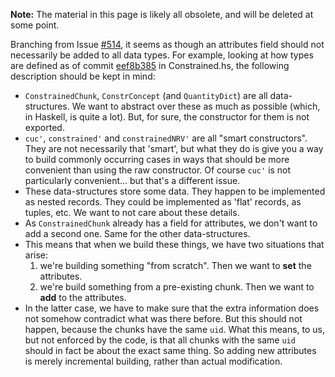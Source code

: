 **Note:** The material in this page is likely all obsolete, and will be deleted at some point.

Branching from Issue [#514](https://github.com/JacquesCarette/Drasil/issues/514), it seems as though an attributes field should not necessarily be added to all data types. For example, looking at how types are defined as of commit [eef8b385](https://github.com/JacquesCarette/Drasil/commit/eef8b385823902a8af5f548fac64988877f20ae7#commit) in Constrained.hs, the following description should be kept in mind: 

- `ConstrainedChunk`, `ConstrConcept` (and `QuantityDict`) are all data-structures. We want to abstract over these as much as possible (which, in Haskell, is quite a lot). But, for sure, the constructor for them is not exported.
- `cuc'`, `constrained'` and `constrainedNRV'` are all "smart constructors".  They are not necessarily that 'smart', but what they do is give you a way to build commonly occurring cases in ways that should be more convenient than using the raw constructor. Of course `cuc'` is not particularly convenient... but that's a different issue.
- These data-structures store some data. They happen to be implemented as nested records. They could be implemented as 'flat' records, as tuples, etc. We want to not care about these details.
- As `ConstrainedChunk` already has a field for attributes, we don't want to add a second one. Same for the other data-structures.
- This means that when we build these things, we have two situations that arise:
  1) we're building something "from scratch". Then we want to **set** the attributes.
  2) we're build something from a pre-existing chunk. Then we want to **add** to the attributes.
- In the latter case, we have to make sure that the extra information does not somehow contradict what was there before. But this should not happen, because the chunks have the same `uid`. What this means, to us, but not enforced by the code, is that all chunks with the same `uid` should in fact be about the exact same thing. So adding new attributes is merely incremental building, rather than actual modification.
